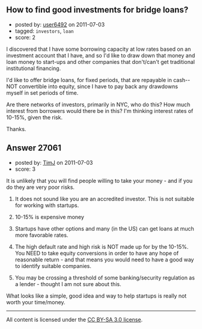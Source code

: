 ## How to find good investments for bridge loans?

- posted by: [user6492](https://stackexchange.com/users/-1/6492-user6492) on 2011-07-03
- tagged: `investors`, `loan`
- score: 2

I discovered that I have some borrowing capacity at low rates based on an investment account that I have, and so I'd like to draw down that money and loan money to start-ups and other companies that don't/can't get traditional institutional financing.

I'd like to offer bridge loans, for fixed periods, that are repayable in cash--NOT convertible into equity, since I have to pay back any drawdowns myself in set periods of time.

Are there networks of investors, primarily in NYC, who do this?  How much interest from borrowers would there be in this?  I'm thinking interest rates of 10-15%, given the risk.

Thanks.


## Answer 27061

- posted by: [TimJ](https://stackexchange.com/users/-1/1172-timj) on 2011-07-03
- score: 3

It is unlikely that you will find people willing to take your money - and if you do they are very poor risks.

1. It does not sound like you are an accredited investor.  This is not suitable for working with startups.

2. 10-15% is expensive money

3. Startups have other options and many (in the US) can get loans at much more favorable rates.  

4. The high default rate and high risk is NOT made up for by the 10-15%.  You NEED to take equity conversions in order to have any hope of reasonable return - and that means you would need to have a good way to identify suitable companies.

5. You may be crossing a threshold of some banking/security regulation as a lender - thought I am not sure about this.  

What looks like a simple, good idea and way to help startups is really not worth your time/money.





---

All content is licensed under the [CC BY-SA 3.0 license](https://creativecommons.org/licenses/by-sa/3.0/).
